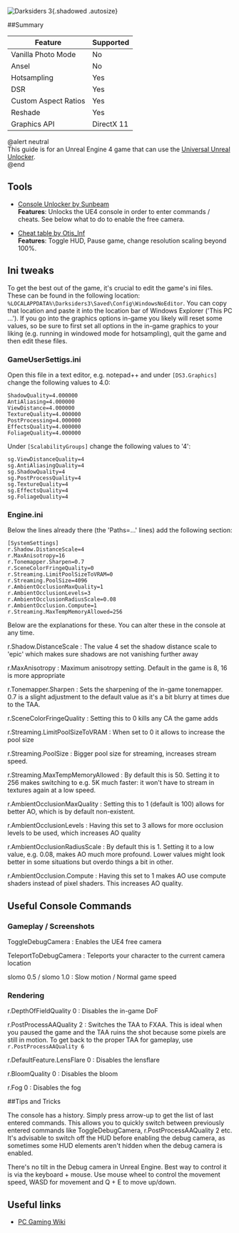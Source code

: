 ![Darksiders 3](Images\darksiders3_header.png "Shot by Otis_Inf"){.shadowed .autosize}

##Summary

Feature | Supported
--|--
Vanilla Photo Mode | No
Ansel | No
Hotsampling | Yes
DSR | Yes
Custom Aspect Ratios | Yes
Reshade | Yes
Graphics API | DirectX 11

@alert neutral  
This guide is for an Unreal Engine 4 game that can use the [Universal Unreal Unlocker](https://framedsc.com/GeneralGuides/universal_ue4_consoleunlocker.htm).  
@end
 
## Tools

* [Console Unlocker by Sunbeam](http://fearlessrevolution.com/viewtopic.php?t=8318)  
**Features**: Unlocks the UE4 console in order to enter commands / cheats. See below what to do to enable
the free camera.

* [Cheat table by Otis_Inf](..\CheatTables\darksiders3.CT)  
**Features**: Toggle HUD, Pause game, change resolution scaling beyond 100%. 

## Ini tweaks

To get the best out of the game, it's crucial to edit the game's ini files. These can be found in the following location:
`%LOCALAPPDATA%\Darksiders3\Saved\Config\WindowsNoEditor`. You can copy that location and paste it into the location bar of Windows Explorer ('This PC ...').
If you go into the graphics options in-game you likely will reset some values, 
so be sure to first set all options in the in-game graphics to your liking (e.g. running in windowed mode for hotsampling), quit the 
game and then edit these files. 

### GameUserSettigs.ini
Open this file in a text editor, e.g. notepad++ and under `[DS3.Graphics]` change the following values to 4.0:
```
ShadowQuality=4.000000
AntiAliasing=4.000000
ViewDistance=4.000000
TextureQuality=4.000000
PostProcessing=4.000000
EffectsQuality=4.000000
FoliageQuality=4.000000
```

Under `[ScalabilityGroups]` change the following values to '4':
```
sg.ViewDistanceQuality=4
sg.AntiAliasingQuality=4
sg.ShadowQuality=4
sg.PostProcessQuality=4
sg.TextureQuality=4
sg.EffectsQuality=4
sg.FoliageQuality=4
```

### Engine.ini
Below the lines already there (the 'Paths=...' lines) add the following section:
```
[SystemSettings]
r.Shadow.DistanceScale=4
r.MaxAnisotropy=16
r.Tonemapper.Sharpen=0.7
r.SceneColorFringeQuality=0
r.Streaming.LimitPoolSizeToVRAM=0
r.Streaming.PoolSize=4096
r.AmbientOcclusionMaxQuality=1
r.AmbientOcclusionLevels=3
r.AmbientOcclusionRadiusScale=0.08
r.AmbientOcclusion.Compute=1
r.Streaming.MaxTempMemoryAllowed=256
```

Below are the explanations for these. You can alter these in the console at any time.

r.Shadow.DistanceScale
:	The value 4 set the shadow distance scale to 'epic' which makes sure shadows are not vanishing further away

r.MaxAnisotropy
:	Maximum anisotropy setting. Default in the game is 8, 16 is more appropriate

r.Tonemapper.Sharpen
:	Sets the sharpening of the in-game tonemapper. 0.7 is a slight adjustment to the default value as it's a bit blurry at times due to the TAA.

r.SceneColorFringeQuality
:	Setting this to 0 kills any CA the game adds

r.Streaming.LimitPoolSizeToVRAM
:	When set to 0 it allows to increase the pool size

r.Streaming.PoolSize
:	Bigger pool size for streaming, increases stream speed.

r.Streaming.MaxTempMemoryAllowed
:	By default this is 50. Setting it to 256 makes switching to e.g. 5K much faster: it won't have to stream in textures again at a low speed.

r.AmbientOcclusionMaxQuality
:	Setting this to 1 (default is 100) allows for better AO, which is by default non-existent.

r.AmbientOcclusionLevels
:	Having this set to 3 allows for more occlusion levels to be used, which increases AO quality

r.AmbientOcclusionRadiusScale
:	By default this is 1. Setting it to a low value, e.g. 0.08, makes AO much more profound. Lower values might look better
in some situations but overdo things a bit in other.

r.AmbientOcclusion.Compute
:	Having this set to 1 makes AO use compute shaders instead of pixel shaders. This increases AO quality.

## Useful Console Commands

### Gameplay / Screenshots

ToggleDebugCamera
:	Enables the UE4 free camera

TeleportToDebugCamera
:	Teleports your character to the current camera location  

slomo 0.5 / slomo 1.0
:	Slow motion / Normal game speed

### Rendering

r.DepthOfFieldQuality 0
:	Disables the in-game DoF

r.PostProcessAAQuality 2
:	Switches the TAA to FXAA. This is ideal when you paused the game and the TAA ruins the shot because some pixels are still in motion.
To get back to the proper TAA for gameplay, use `r.PostProcessAAQuality 6`

r.DefaultFeature.LensFlare 0
:	Disables the lensflare

r.BloomQuality 0
:	Disables the bloom

r.Fog 0
:	Disables the fog

##Tips and Tricks

The console has a history. Simply press arrow-up to get the list of last entered commands. This allows you to quickly switch between previously entered
commands like ToggleDebugCamera, r.PostProcessAAQuality 2 etc. It's advisable to switch off the HUD before enabling the debug camera, as sometimes some HUD
elements aren't hidden when the debug camera is enabled. 

There's no tilt in the Debug camera in Unreal Engine. Best way to control it is via the keyboard + mouse. Use mouse wheel to control the movement speed, WASD for
movement and Q + E to move up/down.

## Useful links

* [PC Gaming Wiki](https://pcgamingwiki.com/wiki/Darksiders_III)

